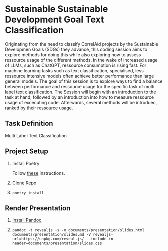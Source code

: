 # Sustainable Sustainable Development Goal Text Classification

Originating from the need to classify CorrelAid projects by the Sustainable Developmen Goals (SDGs) they advance, this coding session aims to explore methods for doing this while also exploring how to assess ressource usage of the different methods. In the wake of increased usage of LLMs, such as ChatGPT, ressource consumption is rising fast. For machine learning tasks such as text classification, specialised, less ressource intensive models often achieve better performance than large general models. The goal of this session is to explore ways to find a balance between performance and ressource usage for the specific task of multi label text classification. The Session will begin with an introduction to the task at hand, followed by an introduction into how to measure ressource usage of excecuting code. Afterwards, several methods will be introduec, ranked by their ressource usage. 

## Task Definition
Multi Label Text Classification

## Project Setup

1. Install Poetry
    
    Follow [these](https://python-poetry.org/docs) instructions.

2. Clone Repo

3. `poetry install`

## Render Presentation

1. [Install Pandoc](https://pandoc.org/installing.html)

2. `pandoc -t revealjs -s -o documents/presentation/slides.html documents/presentation/slides.md -V revealjs-url=https://unpkg.com/reveal.js/ --include-in-header=documents/presentation/slides.css`


